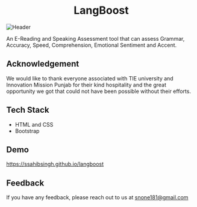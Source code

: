 <h1 align="center">LangBoost</h1>

![Header](https://i.postimg.cc/tTZL1N19/langboost-header.png)

An E-Reading and Speaking Assessment tool that can assess Grammar, Accuracy, Speed, Comprehension, Emotional Sentiment and Accent.


## Acknowledgement
We would like to thank everyone associated with TIE university and Innovation Mission Punjab for their kind hospitality and the great opportunity we got that could not have been possible without their efforts.
<!-- ## Features

- EReading  -->


## Tech Stack

* HTML and CSS
* Bootstrap



## Demo

https://ssahibsingh.github.io/langboost


## Feedback

If you have any feedback, please reach out to us at snone181@gmail.com

